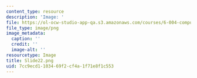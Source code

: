 ```yaml
---
content_type: resource
description: 'Image: '
file: https://ol-ocw-studio-app-qa.s3.amazonaws.com/courses/6-004-computation-structures-spring-2017/7cc9ecd1103469f2cf4a1f71e8f1c553_Slide22.png
file_type: image/png
image_metadata:
  caption: ''
  credit: ''
  image-alt: ''
resourcetype: Image
title: Slide22.png
uid: 7cc9ecd1-1034-69f2-cf4a-1f71e8f1c553
---
```


